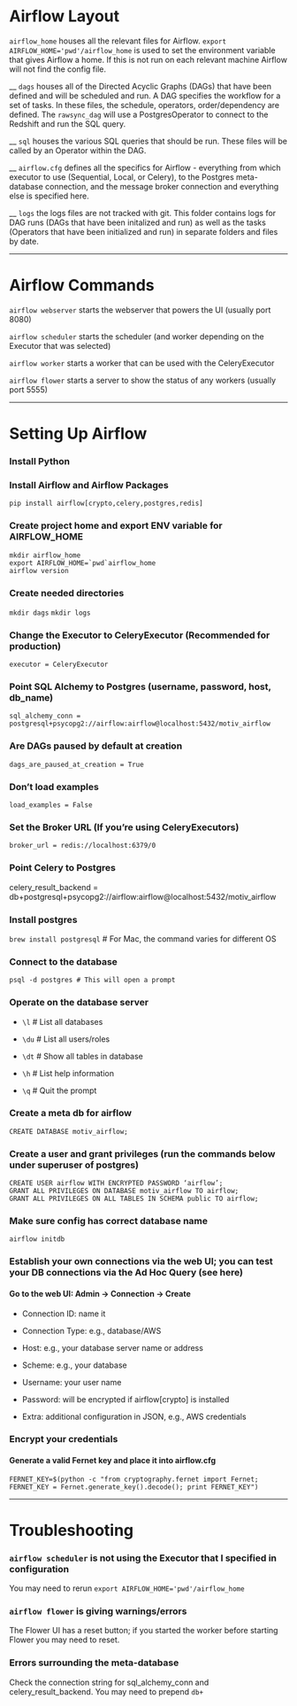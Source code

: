 # Airflow Layout
`airflow_home` houses all the relevant files for Airflow. `export AIRFLOW_HOME='pwd'/airflow_home` is used to set the environment variable that gives Airflow a home. If this is not run on each relevant machine Airflow will not find the config file.

__ `dags` houses all of the Directed Acyclic Graphs (DAGs) that have been defined and will be scheduled and run.
    A DAG specifies the workflow for a set of tasks. In these files, the schedule, operators, order/dependency are defined.
    The `rawsync_dag` will use a PostgresOperator to connect to the Redshift and run the SQL query.

__ `sql` houses the various SQL queries that should be run. These files will be called by an Operator within the DAG.

__ `airflow.cfg` defines all the specifics for Airflow - everything from which executor to use (Sequential, Local, or Celery), to the Postgres meta-database connection, and the message broker connection and everything else is specified here.

__ `logs` the logs files are not tracked with git. This folder contains logs for DAG runs (DAGs that have been initalized and run) as well as the tasks (Operators that have been initialized and run) in separate folders and files by date.

________________________________________________________________________________

# Airflow Commands
`airflow webserver` starts the webserver that powers the UI (usually port 8080)

`airflow scheduler` starts the scheduler (and worker depending on the Executor that was selected)

`airflow worker` starts a worker that can be used with the CeleryExecutor

`airflow flower` starts a server to show the status of any workers (usually port 5555)

________________________________________________________________________________

# Setting Up Airflow

### Install Python

### Install Airflow and Airflow Packages
`pip install airflow[crypto,celery,postgres,redis]`

### Create project home and export ENV variable for AIRFLOW_HOME
```
mkdir airflow_home
export AIRFLOW_HOME=`pwd`airflow_home
airflow version
```

### Create needed directories
`mkdir dags`
`mkdir logs`

### Change the Executor to CeleryExecutor (Recommended for production)
`executor = CeleryExecutor `

### Point SQL Alchemy to Postgres (username, password, host, db_name)
`sql_alchemy_conn = postgresql+psycopg2://airflow:airflow@localhost:5432/motiv_airflow `

### Are DAGs paused by default at creation
`dags_are_paused_at_creation = True `

### Don’t load examples
`load_examples = False `

### Set the Broker URL (If you’re using CeleryExecutors)
`broker_url = redis://localhost:6379/0`

### Point Celery to Postgres
celery_result_backend = db+postgresql+psycopg2://airflow:airflow@localhost:5432/motiv_airflow

### Install postgres
`brew install postgresql` # For Mac, the command varies for different OS

### Connect to the database
`psql -d postgres # This will open a prompt`

### Operate on the database server

- `\l` # List all databases

- `\du` # List all users/roles

- `\dt` # Show all tables in database

- `\h` # List help information

- `\q` # Quit the prompt

### Create a meta db for airflow
`CREATE DATABASE motiv_airflow;`

### Create a user and grant privileges (run the commands below under superuser of postgres)
```
CREATE USER airflow WITH ENCRYPTED PASSWORD ‘airflow’;
GRANT ALL PRIVILEGES ON DATABASE motiv_airflow TO airflow;
GRANT ALL PRIVILEGES ON ALL TABLES IN SCHEMA public TO airflow;
```

### Make sure config has correct database name
`airflow initdb`

### Establish your own connections via the web UI; you can test your DB connections via the Ad Hoc Query (see here)
#### Go to the web UI: Admin -> Connection -> Create

- Connection ID: name it

- Connection Type: e.g., database/AWS

- Host: e.g., your database server name or address

- Scheme: e.g., your database

- Username: your user name

- Password: will be encrypted if airflow[crypto] is installed

- Extra: additional configuration in JSON, e.g., AWS credentials

### Encrypt your credentials
#### Generate a valid Fernet key and place it into airflow.cfg
`FERNET_KEY=$(python -c "from cryptography.fernet import Fernet; FERNET_KEY = Fernet.generate_key().decode(); print FERNET_KEY")`

________________________________________________________________________________

# Troubleshooting
### `airflow scheduler` is not using the Executor that I specified in configuration
You may need to rerun `export AIRFLOW_HOME='pwd'/airflow_home`

### `airflow flower` is giving warnings/errors
The Flower UI has a reset button; if you started the worker before starting Flower you may need to reset.

### Errors surrounding the meta-database
Check the connection string for sql_alchemy_conn and celery_result_backend. You may need to prepend `db+`
